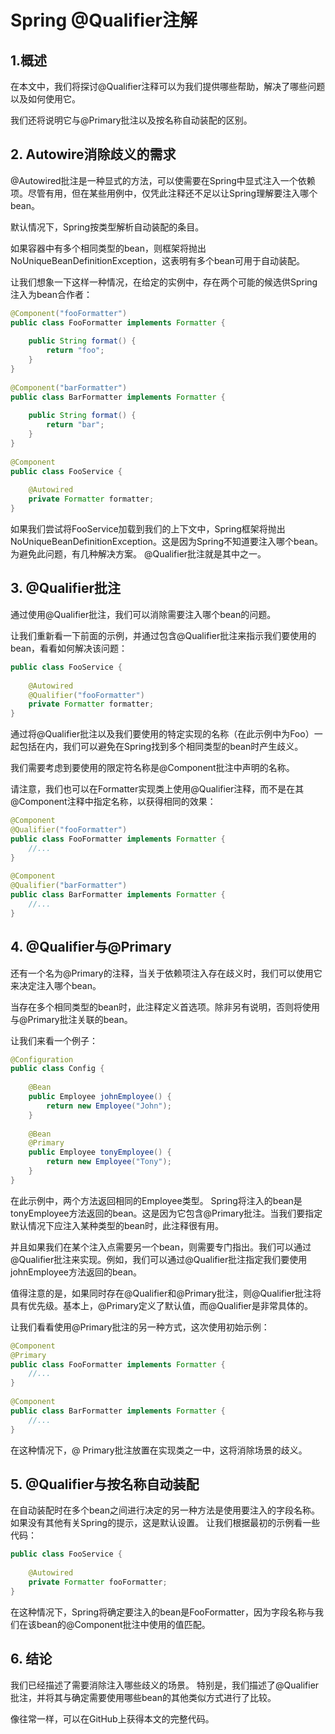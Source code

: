 # Spring @Qualifier注解

## 1.概述
在本文中，我们将探讨@Qualifier注释可以为我们提供哪些帮助，解决了哪些问题以及如何使用它。

我们还将说明它与@Primary批注以及按名称自动装配的区别。

## 2. Autowire消除歧义的需求
@Autowired批注是一种显式的方法，可以使需要在Spring中显式注入一个依赖项。尽管有用，但在某些用例中，仅凭此注释还不足以让Spring理解要注入哪个bean。

默认情况下，Spring按类型解析自动装配的条目。

如果容器中有多个相同类型的bean，则框架将抛出NoUniqueBeanDefinitionException，这表明有多个bean可用于自动装配。

让我们想象一下这样一种情况，在给定的实例中，存在两个可能的候选供Spring注入为bean合作者：

```java
@Component("fooFormatter")
public class FooFormatter implements Formatter {
  
    public String format() {
        return "foo";
    }
}
 
@Component("barFormatter")
public class BarFormatter implements Formatter {
  
    public String format() {
        return "bar";
    }
}
 
@Component
public class FooService {
      
    @Autowired
    private Formatter formatter;
}
```

如果我们尝试将FooService加载到我们的上下文中，Spring框架将抛出NoUniqueBeanDefinitionException。这是因为Spring不知道要注入哪个bean。为避免此问题，有几种解决方案。 @Qualifier批注就是其中之一。

## 3. @Qualifier批注
通过使用@Qualifier批注，我们可以消除需要注入哪个bean的问题。

让我们重新看一下前面的示例，并通过包含@Qualifier批注来指示我们要使用的bean，看看如何解决该问题：

```java
public class FooService {
      
    @Autowired
    @Qualifier("fooFormatter")
    private Formatter formatter;
}
```

通过将@Qualifier批注以及我们要使用的特定实现的名称（在此示例中为Foo）一起包括在内，我们可以避免在Spring找到多个相同类型的bean时产生歧义。

我们需要考虑到要使用的限定符名称是@Component批注中声明的名称。

请注意，我们也可以在Formatter实现类上使用@Qualifier注释，而不是在其@Component注释中指定名称，以获得相同的效果：

```java
@Component
@Qualifier("fooFormatter")
public class FooFormatter implements Formatter {
    //...
}
 
@Component
@Qualifier("barFormatter")
public class BarFormatter implements Formatter {
    //...
}
```
## 4. @Qualifier与@Primary
还有一个名为@Primary的注释，当关于依赖项注入存在歧义时，我们可以使用它来决定注入哪个bean。

当存在多个相同类型的bean时，此注释定义首选项。除非另有说明，否则将使用与@Primary批注关联的bean。


让我们来看一个例子：

```java
@Configuration
public class Config {
  
    @Bean
    public Employee johnEmployee() {
        return new Employee("John");
    }
  
    @Bean
    @Primary
    public Employee tonyEmployee() {
        return new Employee("Tony");
    }
}
```

在此示例中，两个方法返回相同的Employee类型。 Spring将注入的bean是tonyEmployee方法返回的bean。这是因为它包含@Primary批注。当我们要指定默认情况下应注入某种类型的bean时，此注释很有用。

并且如果我们在某个注入点需要另一个bean，则需要专门指出。我们可以通过@Qualifier批注来实现。例如，我们可以通过@Qualifier批注指定我们要使用johnEmployee方法返回的bean。

值得注意的是，如果同时存在@Qualifier和@Primary批注，则@Qualifier批注将具有优先级。基本上，@Primary定义了默认值，而@Qualifier是非常具体的。

让我们看看使用@Primary批注的另一种方式，这次使用初始示例：

```java
@Component
@Primary
public class FooFormatter implements Formatter {
    //...
}
 
@Component
public class BarFormatter implements Formatter {
    //...
}
```

在这种情况下，@ Primary批注放置在实现类之一中，这将消除场景的歧义。

## 5. @Qualifier与按名称自动装配
在自动装配时在多个bean之间进行决定的另一种方法是使用要注入的字段名称。 如果没有其他有关Spring的提示，这是默认设置。 让我们根据最初的示例看一些代码：

```java
public class FooService {
      
    @Autowired
    private Formatter fooFormatter;
}
```
在这种情况下，Spring将确定要注入的bean是FooFormatter，因为字段名称与我们在该bean的@Component批注中使用的值匹配。

## 6. 结论
我们已经描述了需要消除注入哪些歧义的场景。 特别是，我们描述了@Qualifier批注，并将其与确定需要使用哪些bean的其他类似方式进行了比较。

像往常一样，可以在GitHub上获得本文的完整代码。
